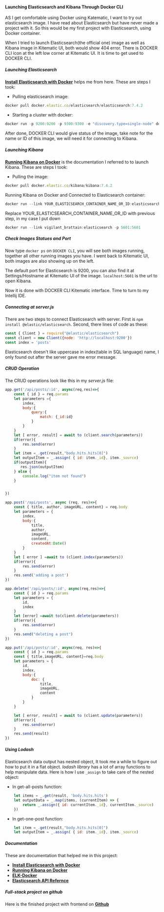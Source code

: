 ####  Launching Elasticsearch and Kibana Through Docker CLI

AS I get comfortable using Docker using Katematic, I want to try out elasticsearch image. I have read about Elasticsearch
but have never made a project with it. So this would be my first project with Elasticsearch, using Docker container.

When I tried to launch Elasticsearch(the official one) image as well as Kibana image in Kitematic UI, both would show 404 error. 
There is DOCKER CLI icon at the left low corner at Kitematic UI. It is time to get used to DOCKER CLI. 

##### Launching Elasticsearch

**[Install Elasticsearch with Docker](https://www.elastic.co/guide/en/elasticsearch/reference/current/docker.html)** helps me from here. 
These are steps I took:
* Pulling elasticsearch image:
````javascript
docker pull docker.elastic.co/elasticsearch/elasticsearch:7.4.2
````
* Starting a cluster with docker:
````javascript
docker run -p 9200:9200 -p 9300:9300 -e "discovery.type=single-node" docker.elastic.co/elasticsearch/elasticsearch:7.4.2
````

After done, DOCKER CLI would give status of the image, take note for the name or ID of this image, we will need it for connecting
to Kibana.

##### Launching Kibana

**[Running Kibana on Docker](https://www.elastic.co/guide/en/kibana/current/docker.html)** is the documentation I referred to 
to launch Kibana. These are steps I took:
* Pulling the image:
````javascript
docker pull docker.elastic.co/kibana/kibana:7.4.2
````
Running Kibana on Docker and Connected to Elasticsearch container:
````javascript
docker run --link YOUR_ELASTICSEARCH_CONTAINER_NAME_OR_ID:elasticsearch -p 5601:5601
````

Replace YOUR_ELASTICSEARCH_CONTAINER_NAME_OR_ID with previous step, in my case I put down
````javascript
docker run --link vigilant_brattain:elasticsearch -p 5601:5601
````

##### Check Images Statues and Port
Now type `docker ps` on `DOCKER CLI`, you will see both images running, together all other running images you have.
I went back to Kitematic UI, both images are also showing up on the left.

The default port for Elasticsearch is 9200, you can also find it at Settings/Hostname at Kitematic UI of the image.
`localhost:5601` is the url to open Kibana.

Now it is done with DOCKER CLI Kitematic interface. Time to turn to my Intellij IDE.

##### Connecting at server.js

There are two steps to connect Elasticsearch with server. First is  `npm install @elastic/elasticsearch`. Second, there
lines of code as these:

````javascript
const { Client } = require("@elastic/elasticsearch")
const client = new Client({node: 'http://localhost:9200'})
const index = 'posts'
````
Elasticsearch doesn't like uppercase in index(table in SQL language) name, I only found out after the server gave me error message.

##### CRUD Operation
The CRUD operations look like this in my _server.js_ file:
````javascript
app.get('/api/posts/:id', async(req,res)=>{
    const { id } = req.params
    let parameters ={
        index,
        body:{
            query:{
                match: {_id:id}
            }
        }
    }
    let [ error, result] = await to (client.search(parameters))
    if(error){
        res.send(error)
    }
    let item =_.get(result,"body.hits.hits[0]")
    let outputItem = _.assign( { id: item._id}, item._source)
    if(outputItem){
       res.json(outputItem)
    } else {
        console.log("item not found")
    }


})

app.post('/api/posts', async (req, res)=>{
    const { title, author, imageURL, content} = req.body
    let parameters = {
        index,
        body:{
            title,
            author,
            imageURL,
            content,
            createdAt:Date()
        }
    }
    let [ error ] =await to (client.index(parameters))
    if(error){
        res.send(error)
    }
    res.send('adding a post')
})

app.delete('/api/posts/:id', async(req,res)=>{
    const { id } = req.params
    let parameters = {
        id,
        index
    }
    let [error] =await to(client.delete(parameters))
    if(error){
        res.send(error)
    }
    res.send("deleting a post")
})

app.put('/api/posts/:id', async(req, res)=>{
    const { id } = req.params
    const { title,imageURL, content}=req.body
    let parameters = {
        id,
        index,
        body:{
            doc: {
                title,
                imageURL,
                content
            }
        }
    }

    let [ error, result] = await to (client.update(parameters))
    if(error){
        res.send(error)
    }
    res.send(result)
})
````
##### Using Lodash
Elasticsearch data output has nested object, It took me a while to figure out how to put it in
a flat object. _lodash library_ has a lot of array functions to help manipulate data. Here is how I use `_assign` to take
care of the nested object:
* In get-all-posts function:
````javascript
    let items = _.get(result, 'body.hits.hits')
    let outputData = _.map(items, (currentItem) => {
        return _.assign({ id: currentItem._id}, currentItem._source)
    })
````
* In get-one-post function:
````javascript
    let item =_.get(result,"body.hits.hits[0]")
    let outputItem = _.assign( { id: item._id}, item._source)
````

##### Documentation
These are documentation that helped me in this project:
* __[Install Elasticsearch with Docker](https://www.elastic.co/guide/en/elasticsearch/reference/current/docker.html)__
* __[Running Kibana on Docker](https://www.elastic.co/guide/en/kibana/current/docker.html)__
* __[ELK-Docker](https://elk-docker.readthedocs.io/)__
* __[Elasticsearch API Refernce](https://www.elastic.co/guide/en/elasticsearch/client/javascript-api/7.x/api-reference.html)__

##### Full-stack project on github
Here is the finished project with frontend on __[Github](https://github.com/sufanHuang/elasticsearch-blog)__
